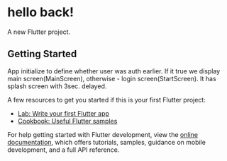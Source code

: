 # hello back!

A new Flutter project.

## Getting Started

App initialize to define whether user was auth earlier. If it true we display main screen(MainScreen), otherwise - login screen(StartScreen). It has splash screen with 3sec. delayed. 

A few resources to get you started if this is your first Flutter project:

- [Lab: Write your first Flutter app](https://docs.flutter.dev/get-started/codelab)
- [Cookbook: Useful Flutter samples](https://docs.flutter.dev/cookbook)

For help getting started with Flutter development, view the
[online documentation](https://docs.flutter.dev/), which offers tutorials,
samples, guidance on mobile development, and a full API reference.

